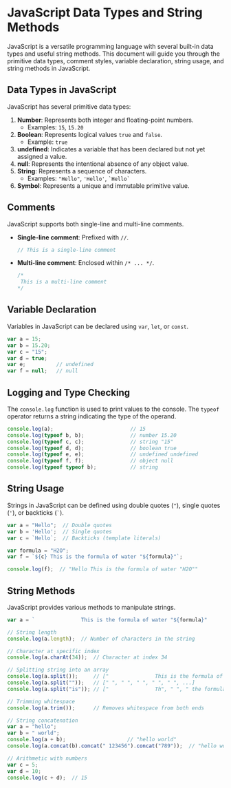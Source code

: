 # JavaScript Data Types and String Methods

JavaScript is a versatile programming language with several built-in data types and useful string methods. This document will guide you through the primitive data types, comment styles, variable declaration, string usage, and string methods in JavaScript.

## Data Types in JavaScript

JavaScript has several primitive data types:

1. **Number**: Represents both integer and floating-point numbers.
    - Examples: `15`, `15.20`
2. **Boolean**: Represents logical values `true` and `false`.
    - Example: `true`
3. **undefined**: Indicates a variable that has been declared but not yet assigned a value.
4. **null**: Represents the intentional absence of any object value.
5. **String**: Represents a sequence of characters.
    - Examples: `"Hello"`, `'Hello'`, `` `Hello` ``
6. **Symbol**: Represents a unique and immutable primitive value.

## Comments

JavaScript supports both single-line and multi-line comments.

- **Single-line comment**: Prefixed with `//`.
    ```javascript
    // This is a single-line comment
    ```
- **Multi-line comment**: Enclosed within `/* ... */`.
    ```javascript
    /* 
     This is a multi-line comment
    */
    ```

## Variable Declaration

Variables in JavaScript can be declared using `var`, `let`, or `const`.

```javascript
var a = 15;
var b = 15.20;
var c = "15";
var d = true;
var e;          // undefined
var f = null;   // null
```

## Logging and Type Checking

The `console.log` function is used to print values to the console. The `typeof` operator returns a string indicating the type of the operand.

```javascript
console.log(a);                         // 15
console.log(typeof b, b);               // number 15.20
console.log(typeof c, c);               // string "15"
console.log(typeof d, d);               // boolean true
console.log(typeof e, e);               // undefined undefined
console.log(typeof f, f);               // object null
console.log(typeof typeof b);           // string
```

## String Usage

Strings in JavaScript can be defined using double quotes (`"`), single quotes (`'`), or backticks (`` ` ``).

```javascript
var a = "Hello";  // Double quotes
var b = 'Hello';  // Single quotes
var c = `Hello`;  // Backticks (template literals)

var formula = "H2O";
var f = `${c} This is the formula of water "${formula}"`;

console.log(f);  // "Hello This is the formula of water "H2O""
```

## String Methods

JavaScript provides various methods to manipulate strings.

```javascript
var a = `               This is the formula of water "${formula}"              `;

// String length
console.log(a.length);  // Number of characters in the string

// Character at specific index
console.log(a.charAt(34));  // Character at index 34

// Splitting string into an array
console.log(a.split());     // ["               This is the formula of water "H2O"              "]
console.log(a.split(""));   // [" ", " ", " ", " ", " ", ...]
console.log(a.split("is")); // ["               Th", " ", " the formula of water "H2O"              "]

// Trimming whitespace
console.log(a.trim());      // Removes whitespace from both ends

// String concatenation
var a = "hello";
var b = " world";
console.log(a + b);                    // "hello world"
console.log(a.concat(b).concat(" 123456").concat("789"));  // "hello world 123456789"

// Arithmetic with numbers
var c = 5;
var d = 10;
console.log(c + d);  // 15
```